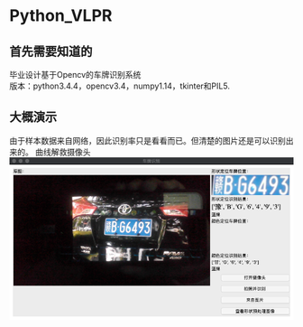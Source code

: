 # Python_VLPR
## 首先需要知道的
毕业设计基于Opencv的车牌识别系统
<br>版本：python3.4.4，opencv3.4，numpy1.14，tkinter和PIL5.

## 大概演示
由于样本数据来自网络，因此识别率只是看看而已。但清楚的图片还是可以识别出来的。
曲线解救摄像头
![界面](pic/1.png)
